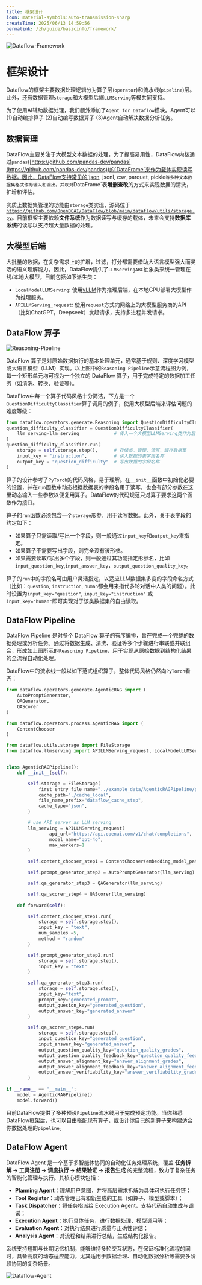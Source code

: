 ```yaml
---
title: 框架设计
icon: material-symbols:auto-transmission-sharp
createTime: 2025/06/13 14:59:56
permalink: /zh/guide/basicinfo/framework/
---
```

![Dataflow-Framework](/dataflow_framework.jpg)
# 框架设计
Dataflow的框架主要数据处理逻辑分为算子层(`operator`)和流水线(`pipeline`)层。此外，还有数据管理`storage`和大模型后端`LLMServing`等模共同支持。

为了使用AI辅助数据处理，我们额外添加了`Agent for Dataflow`模块。Agent可以(1)自动编排算子 (2)自动编写数据算子 (3)Agent自动解决数据分析任务。


## 数据管理
DataFlow主要关注于大模型文本数据的处理，为了提高易用性，DataFlow内核通过`pandas`([https://github.com/pandas-dev/pandas](https://github.com/pandas-dev/pandas))的`DataFrame`来作为载体实现读写数据。因此，DataFlow支持常见的`json, jsonl, csv, parquet, pickle`等多种文本数据集格式作为输入和输出。并以对`DataFrame`表**增删查改**的方式来实现数据的清洗，扩增和评估。

实质上数据集管理的功能由`storage`类实现，源码位于[`https://github.com/OpenDCAI/DataFlow/blob/main/dataflow/utils/storage.py`](https://github.com/OpenDCAI/DataFlow/blob/main/dataflow/utils/storage.py)。目前框架主要依赖**文件系统**作为数据读写与缓存的载体，未来会支持**数据库系统**的读写以支持超大量数据的处理。

## 大模型后端
大批量的数据，在复杂需求上的扩增，过滤，打分都需要借助大语言模型强大而灵活的语义理解能力。因此，DataFlow提供了`LLMServingABC`抽象类来统一管理在线/本地大模型。目前包括如下派生类：
- `LocalModelLLMServing`: 使用[vLLM](https://github.com/vllm-project/vllm)作为推理后端，在本地GPU部署大模型作为推理服务。
- `APILLMServing_request`: 使用`request`方式向网络上的大模型服务商的API（比如ChatGPT，Deepseek）发起请求，支持多进程并发请求。

## DataFlow 算子

![Reasoning-Pipeline](/Reasoning_Pipeline.png)

DataFlow 算子是对原始数据执行的基本处理单元，通常基于规则、深度学习模型或大语言模型（LLM）实现。以上图中的`Reasoning Pipeline`示意流程图为例，每一个矩形单元均可视为一个独立的 DataFlow 算子，用于完成特定的数据加工任务（如清洗、转换、验证等）。

DataFlow中每一个算子代码风格十分简洁，下方是一个`QuestionDifficultyClassifier`算子调用的例子，使用大模型后端来评估问题的难度等级：

```python
from dataflow.operators.generate.Reasoning import QuestionDifficultyClassifier,
question_difficulty_classifier = QuestionDifficultyClassifier(
    llm_serving=llm_serving             # 传入一个大模型LLMServing类作为后端
)
question_difficulty_classifier.run(
    storage = self.storage.step(),      # 存储类。管理，读写，缓存数据集
    input_key = "instruction",          # 读入数据的表字段名称
    output_key = "question_difficulty"  # 写出数据的字段名称
)
```

算子的设计参考了`PyTorch`的代码风格，易于理解。在`__init__`函数中初始化必要的设置，并在`run`函数中动态根据数据表的字段名用于读写，也会有部分参数在这里动态输入一些参数以便复用算子。DataFlow的代码规范只对算子要求这两个函数作为接口。

算子的`run`函数必须包含一个`storage`形参，用于读写数据。此外，关于表字段的约定如下：
- 如果算子只需读取/写出一个字段，则一般通过`input_key`和`output_key`来指定。
- 如果算子不需要写出字段，则完全没有该形参。
- 如果需要读取/写出多个字段，则一般通过其功能指定形参名，比如`input_question_key`,`input_answer_key`，`output_question_quality_key`。

算子的`run`中的字段名可由用户灵活指定，以适应LLM数据集多变的字段命名方式（比如：`question`, `instruction`, `human`都会用来指代多轮对话中人类的问题）。此时设置为`input_key="question"`, `input_key="instruction"` 或 `input_key="human"`即可实现对于该类数据集的自由读取。

## DataFlow Pipeline

DataFlow Pipeline 是对多个 DataFlow 算子的有序编排，旨在完成一个完整的数据处理或分析任务。通过将数据生成、清洗、验证等多个步骤进行串联或并联组合，形成如上图所示的`Reasoning Pipeline`，用于实现从原始数据到结构化结果的全流程自动化处理。

DataFlow中的流水线一般以如下范式组织算子，整体代码风格仍然向`PyTorch`看齐：
```python
from dataflow.operators.generate.AgenticRAG import (
    AutoPromptGenerator,
    QAGenerator,
    QAScorer
)

from dataflow.operators.process.AgenticRAG import (
    ContentChooser
)

from dataflow.utils.storage import FileStorage
from dataflow.llmserving import APILLMServing_request, LocalModelLLMServing


class AgenticRAGPipeline():
    def __init__(self):

        self.storage = FileStorage(
            first_entry_file_name="../example_data/AgenticRAGPipeline/pipeline_small_chunk.json",
            cache_path="./cache_local",
            file_name_prefix="dataflow_cache_step",
            cache_type="json",
        )

        # use API server as LLM serving
        llm_serving = APILLMServing_request(
                api_url="https://api.openai.com/v1/chat/completions",
                model_name="gpt-4o",
                max_workers=1
        )

        self.content_chooser_step1 = ContentChooser(embedding_model_path="your embedding model path")

        self.prompt_generator_step2 = AutoPromptGenerator(llm_serving)

        self.qa_generator_step3 = QAGenerator(llm_serving)

        self.qa_scorer_step4 = QAScorer(llm_serving)
        
    def forward(self):

        self.content_chooser_step1.run(
            storage = self.storage.step(),
            input_key = "text",
            num_samples =5,
            method = "random"
        )

        self.prompt_generator_step2.run(
            storage = self.storage.step(),
            input_key = "text"
        )

        self.qa_generator_step3.run(
            storage = self.storage.step(),
            input_key="text",
            prompt_key="generated_prompt",
            output_quesion_key="generated_question",
            output_answer_key="generated_answer"
        )

        self.qa_scorer_step4.run(
            storage = self.storage.step(),
            input_question_key="generated_question",
            input_answer_key="generated_answer",
            output_question_quality_key="question_quality_grades",
            output_question_quality_feedback_key="question_quality_feedbacks",
            output_answer_alignment_key="answer_alignment_grades",
            output_answer_alignment_feedback_key="answer_alignment_feedbacks",
            output_answer_verifiability_key="answer_verifiability_grades",
        )
        
if __name__ == "__main__":
    model = AgenticRAGPipeline()
    model.forward()
```

目前DataFlow提供了多种预设`Pipeline`流水线用于完成预定功能。当你熟悉DataFlow框架后，也可以自由搭配现有算子，或设计你自己的新算子来构建适合你数据处理的`pipeline`。


## DataFlow Agent

DataFlow Agent 是一个基于多智能体协同的自动化任务处理系统，覆盖 **任务拆解 → 工具注册 → 调度执行 → 结果验证 → 报告生成** 的完整流程，致力于复杂任务的智能化管理与执行。其核心模块包括：

- **Planning Agent**：理解用户意图，并将高层需求拆解为具体可执行任务链；
- **Tool Register**：动态管理已有和新生成的工具（如算子、模型或脚本）；
- **Task Dispatcher**：将任务指派给 Execution Agent，支持代码自动生成与调试；
- **Execution Agent**：执行具体任务，进行数据处理、模型调用等；
- **Evaluation Agent**：对执行结果进行质量与正确性评估；
- **Analysis Agent**：对流程和结果进行总结，生成结构化报告。

系统支持短期与长期记忆机制，能够维持多轮交互状态，在保证标准化流程的同时，具备高度的动态适应能力，尤其适用于数据治理、自动化数据分析等需要多阶段协同的复杂场景。

![Dataflow-Agent](/agent_zh.png)
